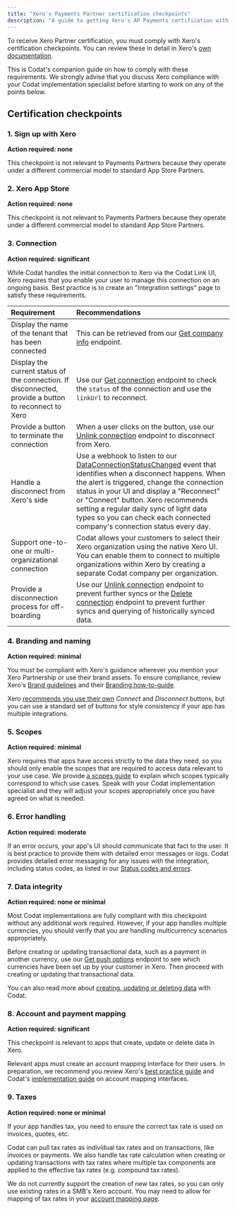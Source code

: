 ```yaml
---
title: "Xero's Payments Partner certification checkpoints"
description: "A guide to getting Xero's AP Payments certification with Codat"
--- 
```


To receive Xero Partner certification, you must comply with Xero's certification checkpoints. You can review these in detail in Xero's [own documentation](https://developer.xero.com/documentation/xero-app-store/app-partner-guides/certification-checkpoints/). 

This is Codat's companion guide on how to comply with these requirements. We strongly advise that you discuss Xero compliance with your Codat implementation specialist before starting to work on any of the points below.

## Certification checkpoints

### 1. Sign up with Xero

**Action required: none**

This checkpoint is not relevant to Payments Partners because they operate under a different commercial model to standard App Store Partners. 

### 2. Xero App Store

**Action required: none**

This checkpoint is not relevant to Payments Partners because they operate under a different commercial model to standard App Store Partners. 

### 3. Connection

**Action required: significant**

While Codat handles the initial connection to Xero via the Codat Link UI, Xero requires that you enable your user to manage this connection on an ongoing basis. Best practice is to create an "Integration settings" page to satisfy these requirements.

| Requirement | Recommendations |
| :-- | :-- |
| Display the name of the tenant that has been connected | This can be retrieved from our [Get company info](/accounting-api#/operations/get-company-info) endpoint. |
| Display the current status of the connection. If disconnected, provide a button to reconnect to Xero | Use our [Get connection](/platform-api#/operations/get-company-connection) endpoint to check the `status` of the connection and use the `linkUrl` to reconnect.|
| Provide a button to terminate the connection | When a user clicks on the button, use our [Unlink connection](/platform-api#/operations/unlink-connection) endpoint to disconnect from Xero. |
| Handle a disconnect from Xero's side | Use a webhook to listen to our [DataConnectionStatusChanged](/using-the-api/webhooks/event-types) event that identifies when a disconnect happens. When the alert is triggered, change the connection status in your UI and display a "Reconnect" or "Connect" button. Xero recommends setting a regular daily sync of light data types so you can check each connected company's connection status every day.|
| Support one-to-one or multi-organizational connection | Codat allows your customers to select their Xero organization using the native Xero UI. You can enable them to connect to multiple organizations within Xero by creating a separate Codat company per organization. |
| Provide a disconnection process for off-boarding | Use our [Unlink connection](/platform-api#/operations/unlink-connection) endpoint to prevent further syncs or the [Delete connection](/platform-api#/operations/delete-company-connection) endpoint to prevent further syncs and querying of historically synced data.|

### 4. Branding and naming

**Action required: minimal**

You must be compliant with Xero's guidance wherever you mention your Xero Partnership or use their brand assets. To ensure compliance, review Xero's [Brand guidelines](https://developer.xero.com/static/otherfiles/xero-app-partner-brand-guidelines.pdf) and their [Branding how-to-guide](https://developer.xero.com/documentation/guides/how-to-guides/branding-your-integration/).

Xero [recommends you use their own](https://developer.xero.com/documentation/guides/how-to-guides/branding-your-integration/) _Connect_ and _Disconnect_ buttons, but you can use a standard set of buttons for style consistency if your app has multiple integrations. 

### 5. Scopes

**Action required: minimal**

Xero requires that apps have access strictly to the data they need, so you should only enable the scopes that are required to access data relevant to your use case. We provide [a scopes guide](/integrations/accounting/xero/partner-certification/scopes) to explain which scopes typically correspond to which use cases. Speak with your Codat implementation specialist and they will adjust your scopes appropriately once you have agreed on what is needed.

### 6. Error handling

**Action required: moderate**

If an error occurs, your app's UI should communicate that fact to the user. It is best practice to provide them with detailed error messages or logs. Codat provides detailed error messaging for any issues with the integration, including status codes, as listed in our [Status codes and errors](/using-the-api/errors).

### 7. Data integrity

**Action required: none or minimal**

Most Codat implementations are fully compliant with this checkpoint without any additional work required. However, if your app handles multiple currencies, you should verify that you are handling multicurrency scenarios appropriately.

Before creating or updating transactional data, such as a payment in another currency, use our [Get push options](https://docs.codat.io/platform-api#/operations/get-create-update-model-options-by-data-type) endpoint to see which currencies have been set up by your customer in Xero. Then proceed with creating or updating that transactional data.

You can also read more about [creating, updating or deleting data](https://docs.codat.io/using-the-api/push) with Codat.

### 8. Account and payment mapping

**Action required: significant**

This checkpoint is relevant to apps that create, update or delete data in Xero. 

Relevant apps must create an account mapping interface for their users. In preparation, we recommend you review Xero's [best practice guide](https://developer.xero.com/documentation/guides/how-to-guides/integration-best-practices) and Codat's [implementation guide](/using-the-api/best-practices/implementing-a-mapping-page) on account mapping interfaces.
  
### 9. Taxes

**Action required: none or minimal**

If your app handles tax, you need to ensure the correct tax rate is used on invoices, quotes, etc. 

Codat can pull tax rates as individual tax rates and on transactions, like invoices or payments. We also handle tax rate calculation when creating or updating transactions with tax rates where multiple tax components are applied to the effective tax rates (e.g. compound tax rates).

We do not currently support the creation of new tax rates, so you can only use existing rates in a SMB's Xero account. You may need to allow for mapping of tax rates in your [account mapping page](/integrations/accounting/xero/partner-certification/checkpoints-app-store#12-account-mapping).
